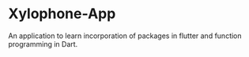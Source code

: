 # Xylophone-App
An application to learn incorporation of packages in flutter and function programming in Dart.
